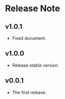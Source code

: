 # Release Note

## v1.0.1

- Fixed document.

## v1.0.0

- Release stable version.

## v0.0.1

- The first release.

